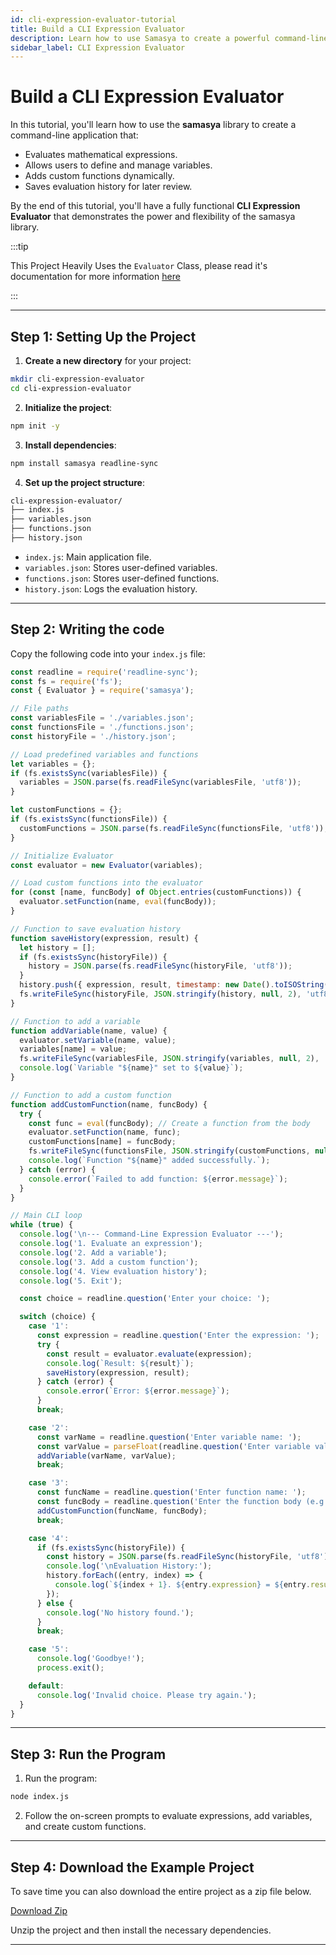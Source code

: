 ```yaml
---
id: cli-expression-evaluator-tutorial
title: Build a CLI Expression Evaluator
description: Learn how to use Samasya to create a powerful command-line tool for evaluating expressions, managing variables, and defining custom functions.
sidebar_label: CLI Expression Evaluator
---
```


# Build a CLI Expression Evaluator

In this tutorial, you'll learn how to use the **samasya** library to create a command-line application that:

- Evaluates mathematical expressions.
- Allows users to define and manage variables.
- Adds custom functions dynamically.
- Saves evaluation history for later review.

By the end of this tutorial, you'll have a fully functional **CLI Expression Evaluator** that demonstrates the power and flexibility of the samasya library.

:::tip

This Project Heavily Uses the `Evaluator` Class, please read it's documentation for more information [here](../algebra/evaluate.md)

:::

---

## Step 1: Setting Up the Project

1. **Create a new directory** for your project:

```bash
mkdir cli-expression-evaluator
cd cli-expression-evaluator
```

2. **Initialize the project**:

```bash
npm init -y
```

3. **Install dependencies**:

```bash
npm install samasya readline-sync
```

4. **Set up the project structure**:

```bash
cli-expression-evaluator/
├── index.js
├── variables.json
├── functions.json
├── history.json
```

- `index.js`: Main application file.
- `variables.json`: Stores user-defined variables.
- `functions.json`: Stores user-defined functions.
- `history.json`: Logs the evaluation history.

---

## Step 2: Writing the code

Copy the following code into your `index.js` file:

```javascript
const readline = require('readline-sync');
const fs = require('fs');
const { Evaluator } = require('samasya');

// File paths
const variablesFile = './variables.json';
const functionsFile = './functions.json';
const historyFile = './history.json';

// Load predefined variables and functions
let variables = {};
if (fs.existsSync(variablesFile)) {
  variables = JSON.parse(fs.readFileSync(variablesFile, 'utf8'));
}

let customFunctions = {};
if (fs.existsSync(functionsFile)) {
  customFunctions = JSON.parse(fs.readFileSync(functionsFile, 'utf8'));
}

// Initialize Evaluator
const evaluator = new Evaluator(variables);

// Load custom functions into the evaluator
for (const [name, funcBody] of Object.entries(customFunctions)) {
  evaluator.setFunction(name, eval(funcBody));
}

// Function to save evaluation history
function saveHistory(expression, result) {
  let history = [];
  if (fs.existsSync(historyFile)) {
    history = JSON.parse(fs.readFileSync(historyFile, 'utf8'));
  }
  history.push({ expression, result, timestamp: new Date().toISOString() });
  fs.writeFileSync(historyFile, JSON.stringify(history, null, 2), 'utf8');
}

// Function to add a variable
function addVariable(name, value) {
  evaluator.setVariable(name, value);
  variables[name] = value;
  fs.writeFileSync(variablesFile, JSON.stringify(variables, null, 2), 'utf8');
  console.log(`Variable "${name}" set to ${value}`);
}

// Function to add a custom function
function addCustomFunction(name, funcBody) {
  try {
    const func = eval(funcBody); // Create a function from the body
    evaluator.setFunction(name, func);
    customFunctions[name] = funcBody;
    fs.writeFileSync(functionsFile, JSON.stringify(customFunctions, null, 2), 'utf8');
    console.log(`Function "${name}" added successfully.`);
  } catch (error) {
    console.error(`Failed to add function: ${error.message}`);
  }
}

// Main CLI loop
while (true) {
  console.log('\n--- Command-Line Expression Evaluator ---');
  console.log('1. Evaluate an expression');
  console.log('2. Add a variable');
  console.log('3. Add a custom function');
  console.log('4. View evaluation history');
  console.log('5. Exit');

  const choice = readline.question('Enter your choice: ');

  switch (choice) {
    case '1':
      const expression = readline.question('Enter the expression: ');
      try {
        const result = evaluator.evaluate(expression);
        console.log(`Result: ${result}`);
        saveHistory(expression, result);
      } catch (error) {
        console.error(`Error: ${error.message}`);
      }
      break;

    case '2':
      const varName = readline.question('Enter variable name: ');
      const varValue = parseFloat(readline.question('Enter variable value: '));
      addVariable(varName, varValue);
      break;

    case '3':
      const funcName = readline.question('Enter function name: ');
      const funcBody = readline.question('Enter the function body (e.g., (a, b) => a + b): ');
      addCustomFunction(funcName, funcBody);
      break;

    case '4':
      if (fs.existsSync(historyFile)) {
        const history = JSON.parse(fs.readFileSync(historyFile, 'utf8'));
        console.log('\nEvaluation History:');
        history.forEach((entry, index) => {
          console.log(`${index + 1}. ${entry.expression} = ${entry.result}`);
        });
      } else {
        console.log('No history found.');
      }
      break;

    case '5':
      console.log('Goodbye!');
      process.exit();

    default:
      console.log('Invalid choice. Please try again.');
  }
}
```

---

## Step 3: Run the Program

1. Run the program:

```bash
node index.js
```

2. Follow the on-screen prompts to evaluate expressions, add variables, and create custom functions.

---

## Step 4: Download the Example Project

To save time you can also download the entire project as a zip file below.

[Download Zip](../../static/projects/cli-expression-evaluator.rar)

Unzip the project and then install the necessary dependencies.

---


